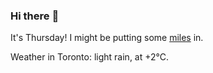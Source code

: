 ### Hi there :wave:

It's Thursday! I might be putting some [miles](https://www.strava.com/athletes/889963) in.

Weather in Toronto: light rain, at +2°C.
